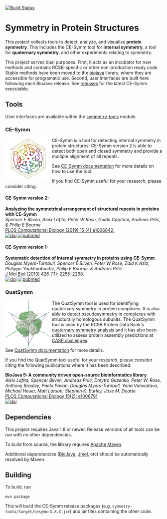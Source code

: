 [![Build Status](https://travis-ci.org/rcsb/symmetry.png)](https://travis-ci.org/rcsb/symmetry)

# Symmetry in Protein Structures

This project collects tools to detect, analyze, and visualize **protein symmetry**. This includes the CE-Symm tool for **internal symmetry**, a tool for **quaternary symmetry**, and other experiments relating to symmetry. 

This project serves dual purposes. First, it acts as an incubator for new methods and contains RCSB-specific or other non-production ready code. Stable methods have been moved to the [biojava](http://github.com/biojava/biojava) library, where they are accessible for programatic use. Second, user interfaces are built here following each BioJava release. See [releases](https://github.com/rcsb/symmetry/releases) for the latest CE-Symm executable.

## Tools

User interfaces are available within the [symmetry-tools](https://github.com/rcsb/symmetry/blob/master/symmetry-tools) module.

### CE-Symm

<img src="docu/img/1u6d_symmetry.png" align="left" width="150" alt="C6 internal symmetry in PDB:1U6D" title="PDB:1U6D" />

CE-Symm is a tool for detecting internal symmetry in protein structures.
CE-Symm version 2 is able to detect both open and closed symmetry and provide a multiple alignment of all repeats. 

See [CE-Symm documentation](symmetry-tools/docs/CeSymm.md) for more details on how to use the tool.

If you find CE-Symm useful for your research, please consider citing:

#### CE-Symm version 2:

**Analyzing the symmetrical arrangement of structural repeats in proteins with CE-Symm**<br/>
*Spencer E Bliven, Aleix Lafita, Peter W Rose, Guido Capitani, Andreas Prlić, & Philip E Bourne* <br/>
[PLOS Computational Biology (2019) 15 (4):e1006842.](https://journals.plos.org/ploscompbiol/article/citation?id=10.1371/journal.pcbi.1006842) <br/>
[![doi](https://img.shields.io/badge/doi-10.1371%2Fjournal.pcbi.1006842-blue.svg?style=flat)](https://doi.org/10.1371/journal.pcbi.1006842) [![pubmed](https://img.shields.io/badge/pubmed-31009453-blue.svg?style=flat)](http://www.ncbi.nlm.nih.gov/pubmed/31009453)

#### CE-Symm version 1:

**Systematic detection of internal symmetry in proteins using CE-Symm**<br/>
*Douglas Myers-Turnbull, Spencer E Bliven, Peter W Rose, Zaid K Aziz, Philippe Youkharibache, Philip E Bourne, & Andreas Prlić* <br/>
[J Mol Biol (2013) 426 (11): 2255–2268.](https://doi.org/10.1016/j.jmb.2014.03.010) <br/>
[![doi](https://img.shields.io/badge/doi-10.1016%2Fj.jmb.2014.03.010-blue.svg?style=flat)](https://doi.org/10.1016/j.jmb.2014.03.010) [![pubmed](https://img.shields.io/badge/pubmed-24681267-blue.svg?style=flat)](http://www.ncbi.nlm.nih.gov/pubmed/24681267)

### QuatSymm

<img src="docu/img/1G63.jpg" alt="Tetrahedral symmetry of PDB:1G63" title="PDB:1G63" style="float: left; width:150px" align="left" width="150"/>

The QuatSymm tool is used for identifying quaternary symmetry in protein complexes.
It is also able to detect pseudosymmetry in complexes with structurally homologous subunits.
The QuatSymm tool is used by the RCSB Protein Data Bank's [quaternary symmetry analysis](http://www.rcsb.org/pdb/browse/stoichiometry.do) and it has also been utilized to assess protein assembly predictions at [CASP challenges](https://predictioncenter.org/).

See [QuatSymm documentation](symmetry-tools/docs/QuatSymm.md) for more details.

If you find the QuatSymm tool useful for your research, please consider citing the following publications where it has been described:

**BioJava 5: A community driven open-source bioinformatics library**<br/>
*Aleix Lafita, Spencer Bliven, Andreas Prlić, Dmytro Guzenko, Peter W. Rose, Anthony Bradley, Paolo Pavan, Douglas Myers-Turnbull, Yana Valasatava, Michael Heuer, Matt Larson, Stephen K. Burley, Jose M. Duarte* <br/>
[PLOS Computational Biology 15(2): e1006791](http://dx.plos.org/10.1371/journal.pcbi.1006791) <br/>
[![doi](http://img.shields.io/badge/doi-10.1371%2Fjournal.pcbi.1006791-blue.svg?style=flat)](https://doi.org/10.1371/journal.pcbi.1006791)


## Dependencies

This project requires Java 1.8 or newer. Release versions of all tools can be run with no other dependencies.

To build from source, the library requires [Apache Maven](http://maven.apache.org/).

Additional dependencies ([BioJava](http://www.biojava.org), [Jmol](http://www.jmol.org), etc) should be automatically resolved by Maven.

## Building

To build, run

    mvn package
    
This will build the CE-Symm release packages (e.g. `symmetry-tools/target/cesymm-X.X.X.jar`) and jar files containing the other code.
